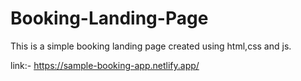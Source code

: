 # Booking-Landing-Page
This is a simple booking landing page created using html,css and js.

link:- https://sample-booking-app.netlify.app/
